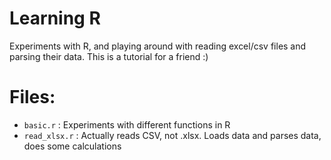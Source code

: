 # Learning R
Experiments with R, and playing around with reading excel/csv files and parsing their data. This is a tutorial for a friend :)

# Files:
- `basic.r` : Experiments with different functions in R
- `read_xlsx.r` : Actually reads CSV, not .xlsx. Loads data and parses data, does some calculations
